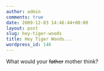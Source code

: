 ```yaml
---
author: admin
comments: true
date: 2009-12-03 14:46:44+00:00
layout: post
slug: hey-tiger-woods
title: Hey Tiger Woods...
wordpress_id: 146
---
```


What would your <del>father</del> mother think?
